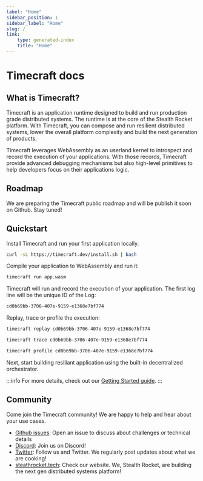 ```yaml
---
label: "Home"
sidebar_position: 1
sidebar_label: "Home"
slug: /
link:
    type: generated-index
    title: "Home"
---
```


# Timecraft docs

## What is Timecraft?

Timecraft is an application runtime designed to build and run production grade distributed systems. The runtime is at the core of the Stealth Rocket platform.
With Timecraft, you can compose and run resilient distributed systems, lower the overall platform complexity and build the next generation of products.

Timecraft leverages WebAssembly as an userland kernel to introspect and record the execution of your applications. With those records, Timecraft provide advanced
debugging mechanisms but also high-level primitives to help developers focus on their applications logic.

## Roadmap

We are preparing the Timecraft public roadmap and will be publish it soon on Github. Stay tuned!


## Quickstart

Install Timecraft and run your first application locally.

```bash
curl -sL https://timecraft.dev/install.sh | bash
```

Compile your application to WebAssembly and run it:

```bash
timecraft run app.wasm
```

Timecraft will run and record the execution of your application. The first log line will be the unique ID of the Log:
```bash
cd0b69bb-3706-407e-9159-e1368e7bf774
```

Replay, trace or profile the execution:

```bash
timecraft replay cd0b69bb-3706-407e-9159-e1368e7bf774

timecraft trace cd0b69bb-3706-407e-9159-e1368e7bf774

timecraft profile cd0b69bb-3706-407e-9159-e1368e7bf774
```

Next, start building resiliant application using the built-in decentralized orchestrator.

:::info
For more details, check out our [Getting Started guide](https://docs.timecraft.dev/getting-started/installation).
:::


## Community

Come join the Timecraft community! We are happy to help and hear about your use cases.

- [Github issues](https://github.com/stealthrocket/timecraft/issues): Open an issue to discuss about challenges or technical details
- [Discord](https://stealthrocket.tech/discord): Join us on Discord!
- [Twitter](https://twitter.com/_stealthrocket): Follow us and Twitter. We regularly post updates about what we are cooking!
- [steathrocket.tech](https://stealthrocket.tech): Check our website. We, Stealth Rocket, are building the next gen distributed systems platform!
